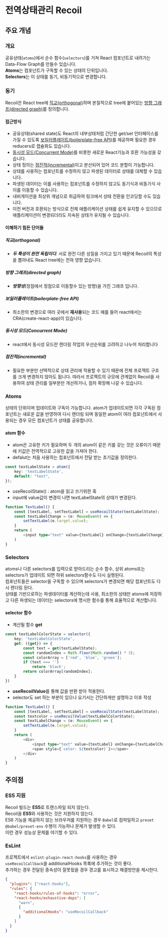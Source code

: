 # 전역상태관리 Recoil

## 주요 개념

### 개요

공유상태(`atoms`)에서 순수 함수(`selectors`)를 거쳐 React 컴포넌트로 내려가는 Data-Flow Graph를 만들수 있습니다.  
**Atoms**는 컴포넌트가 구독할 수 있는 상태의 단위입니다.  
**Selectors**는 이 상태를 동기, 비동기적으로 변경합니다.

### 동기

Recoil은 React tree에 [직교(orthogonal)](#직교orthogonal)하며 본질적으로 tree에 붙어있는 [방향 그래프(directed graph)](#방향-그래프directed-graph)를 정의합니다.  

#### 접근방식

- 공유상태(shared state)도 React의 내부상태처럼 간단한 get/set 인터페이스를 가질 수 있도록 [보일러플레이트(boilerplate-free API)](#보일러플레이트boilerplate-free-api)를 제공하며 필요한 경우 reducers로 캡슐화도 있습니다.
- [동시성 모드(Concurrent Mode)](#동시성-모드concurrent-mode)를 비롯한 새로운 React기능과 호환 가능성을 갖습니다.
- 상태 정의는 [점진적(incremental)](#점진적incremental)이고 분산되어 있어 코드 분할이 가능합니다.
- 상태를 사용하는 컴포넌트를 수정하지 않고 파생된 데이터로 상태를 대체할 수 있습니다.
- 파생된 데이터는 이를 사용하는 컴포넌트를 수정하지 않고도 동기식과 비동기식 사이를 이동할 수 있습니다.
- 내비게이션을 최상위 개념으로 취급하여 링크에서 상태 전환을 인코딩할 수도 있습니다.
- 이전 버전과 호환되는 방식으로 전체 애플리케이션 상태를 쉽게 유지할 수 있으므로 애플리케이션이 변경되더라도 지속된 상태가 유지될 수 있습니다.

#### 이해하기 힘든 단어들

##### **직교(orthogonal)**

- ***두 특성이 완전 독립이다***. 서로 완전 다른 성질을 가지고 있기 때문에 Recoil의 특성을 뽑아내도 React tree에는 전혀 영향 없습니다.

##### **방향 그래프(directed graph)**

- ***방향성***(정점에서 정점으로 이동할수 있는 방향)을 가진 그래프 입니다.

##### **보일러플레이트(boilerplate-free API)**

- 최소한의 변경으로 여러 곳에서 **재사용**되는 코드 예를 들어 react에서는 CRA(create-react-app)이 있습니다.

##### **동시성 모드(Concurrent Mode)**

- react에서 동시성 모드란 렌더링 작업의 우선순위를 고려하고 나누어 처리합니다

##### **점진적(incremental)**

- 필요한 부분만 선택적으로 상태 관리에 적용할 수 있기 때문에 전체 프로젝트 구조를 크게 변경하지 않아도 됩니다. 따라서 프로젝트의 규모에 관계없이 Recoil을 사용하여 상태 관리를 일부분만 개선하거나, 점차 확장해 나갈 수 있습니다.

### Atoms

상태의 단위이며 업데이트와 구독이 가능합니다. atom가 업데이트되면 각각 구독된 컴포넌트는 새로운 값을 반영하여 다시 렌더링 되며 동일한 atom이 여러 컴포넌트에서 사용되는 경우 모든 컴포넌트가 상태를 공유합니다.

#### atom 함수

- atom은 고유한 키가 필요하며 두 개의 atom이 같은 키를 갖는 것은 오류이기 때문에 키값은 전역적으로 고유한 값을 가져야 한다.
- defalut는 처음 사용하는 컴포넌트에서 전달 받는 초기값을 정의한다.

```typescript
const textLabelState = atom({
    key: 'textLabelState',
    default: "text",
});
```

- useRecoilState() : atom을 읽고 쓰기위한 훅
- input에 value값이 변경이 나면 textLabelState의 상태가 변경된다.

```typescript
function TextLabel() {
    const [textLabel, setTextLabel] = useRecoilState(textLabelState);
    const textLabelChange = (e: MouseEvent) => {
        setTextLabel(e.target.value);
    }
    return (
        <input type="text" value={textLabel} onChange={textLabelChange} />
    )
}
```

### Selectors

atoms나 다른 selectors를 입력으로 받아드리는 순수 함수, 상위 atoms또는 selectors가 업데이트 되면 하위 selectors함수도 다시 실행된다.  
컴포넌트들은 selector을 구독할 수 있으며 selectors가 변경되면 해당 컴포넌트도 다시 렌더링 된다.  
상태를 기반으로하는 파생데이터를 계산하는데 사용, 최소한의 상태만 atoms에 저장하고 다른 파생되는 데이터는 selectors에 명시한 함수를 통해 효율적으로 계산합니다.

#### selector 함수

- 계산될 함수 **get**

```typescript
const textLabelColorState = selector({
    key: 'textLabelColorState',
    get: ({get}) => {
        const text = get(textLabelState);
        const randomIndex = Math.floor(Math.random() * 3);
        const colorArray = ['red', 'blue', 'green'];
        if (text === '')
            return 'black';
        return colorArray[randomIndex];
    }
})
```

- **useRecoilValue**를 통해 값을 반환 받아 적용한다.
- selector도 set 하는 부분이 있으나 요기서는 간단하게만 설명하고 이후 작성

```typescript
function TextLabel() {
    const [textLabel, setTextLabel] = useRecoilState(textLabelState);
    const textcolor = useRecoilValue(textLabelColorState);
    const textLabelChange = (e: MouseEvent) => {
        setTextLabel(e.target.value);
    }
    return (
        <div>
            <input type="text" value={textLabel} onChange={textLabelChange} />
            <span style={`color: ${textcolor}`}></span>
        </div>
    )
}
```

## 주의점

### ES5 지원

Recoil 빌드는 **ES5**로 트랜스파일 되지 않는다.  
Recoil을 **ES5**와 사용하는 것은 지원하지 않는다.  
ES6 기능을 제공하지 않는 브라우저를 지원하는 경우 `Babel`로 컴파일하고 `preset @babel/preset-env` 수행이 가능하나 문제가 발생할 수 있다.  
이런 경우 성능상 문제를 야기할 수 있다.

### EsLint

프로젝트에서 `eslint-plugin-react-hooks`를 사용하는 경우  
`useRecoilCallback`을 additionalHooks 목록에 추가하는 것이 좋다.  
추가하는 경우 전달된 종속성이 잘못됬을 경우 경고를 표시하고 해결방안을 제시한다.

```json
{
  "plugins": ["react-hooks"],
  "rules": {
    "react-hooks/rules-of-hooks": "error",
    "react-hooks/exhaustive-deps": [
      "warn",
      {
        "additionalHooks": "useRecoilCallback"
      }
    ]
  }
}
```
